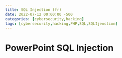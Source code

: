 ```yaml
---
title: SQL Injection (fr)
date: 2022-07-12 00:00:00 -500
categories: [cybersecurity,hacking]
tags: [cybersecurity,hacking,PHP,SQL,SQLIjenction]
---
```


# PowerPoint SQL Injection

<a href="/assets/Injection-SQL.pdf"></a>